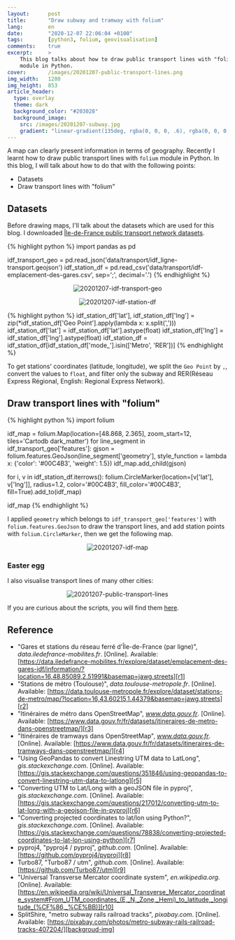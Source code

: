 ```yaml
---
layout:      post
title:       "Draw subway and tramway with folium"
lang:        en
date:        "2020-12-07 22:06:04 +0100"
tags:        [python3, folium, geovisualisation]
comments:    true
excerpt:     >
    This blog talks about how to draw public transport lines with "folium"
    module in Python.
cover:       /images/20201207-public-transport-lines.png
img_width:   1280
img_height:  853
article_header:
  type: overlay
  theme: dark
  background_color: "#203028"
  background_image:
    src: /images/20201207-subway.jpg
    gradient: "linear-gradient(135deg, rgba(0, 0, 0, .6), rgba(0, 0, 0, .4))"
---
```


A map can clearly present information in terms of geography. Recently I learnt
how to draw public transport lines with `folium` module in Python. In this blog,
I will talk about how to do that with the following points:
- Datasets
- Draw transport lines with "folium"

## Datasets
Before drawing maps, I'll talk about the datasets which are used for this blog.
I downloaded [Île-de-France public transport network datasets][r1].

{% highlight python %}
import pandas as pd

idf_transport_geo = pd.read_json('data/transport/idf_ligne-transport.geojson')
idf_station_df = pd.read_csv('data/transport/idf-emplacement-des-gares.csv', sep=';', decimal='.')
{% endhighlight %}

<p align="center">
  <img alt="20201207-idf-transport-geo"
  src="{{ site.baseurl }}/images/20201207-idf-transport-geo.png"/>
</p>

<p align="center">
  <img alt="20201207-idf-station-df"
  src="{{ site.baseurl }}/images/20201207-idf-station-df.png"/>
</p>

{% highlight python %}
idf_station_df['lat'], idf_station_df['lng'] = zip(*idf_station_df['Geo Point'].apply(lambda x: x.split(',')))
idf_station_df['lat'] = idf_station_df['lat'].astype(float)
idf_station_df['lng'] = idf_station_df['lng'].astype(float)
idf_station_df = idf_station_df[idf_station_df['mode_'].isin(['Metro', 'RER'])]
{% endhighlight %}

To get stations' coordinates (latitude, longitude), we split the `Geo Point` by
`,`, convert the values to `float`, and filter only the subway and RER(Réseau
Express Régional, English: Regional Express Network).

## Draw transport lines with "folium"
{% highlight python %}
import folium

idf_map = folium.Map(location=[48.868, 2.365], zoom_start=12, tiles='Cartodb dark_matter')
for line_segment in idf_transport_geo['features']:
    gjson = folium.features.GeoJson(line_segment['geometry'],
                                    style_function = lambda x: {'color': '#00C4B3',
                                                                'weight': 1.5})
    idf_map.add_child(gjson)

for i, v in idf_station_df.iterrows():
    folium.CircleMarker(location=[v['lat'], v['lng']],
                        radius=1.2,
                        color='#00C4B3',
                        fill_color='#00C4B3',
                        fill=True).add_to(idf_map)

idf_map
{% endhighlight %}

I applied `geometry` which belongs to `idf_transport_geo['features']` with
`folium.features.GeoJson` to draw the transport lines, and add station points
with `folium.CircleMarker`, then we get the following map.

<p align="center">
  <img alt="20201207-idf-map"
  src="{{ site.baseurl }}/images/20201207-idf-map.png"/>
</p>

### Easter egg
I also visualise transport lines of many other cities:

<p align="center">
  <img alt="20201207-public-transport-lines"
  src="{{ site.baseurl }}/images/20201207-public-transport-lines.png"/>
</p>

If you are curious about the scripts, you will find them [here][notebook].

## Reference
- "Gares et stations du réseau ferré d'Île-de-France (par ligne)", _data.iledefrance-mobilites.fr_. [Online]. Available: [https://data.iledefrance-mobilites.fr/explore/dataset/emplacement-des-gares-idf/information/?location=16,48.85089,2.51991&basemap=jawg.streets][r1]
- "Stations de métro (Toulouse)", _data.toulouse-metropole.fr_. [Online]. Available: [https://data.toulouse-metropole.fr/explore/dataset/stations-de-metro/map/?location=16,43.60215,1.44379&basemap=jawg.streets][r2]
- "Itinéraires de métro dans OpenStreetMap", _www.data.gouv.fr_. [Online]. Available: [https://www.data.gouv.fr/fr/datasets/itineraires-de-metro-dans-openstreetmap/][r3]
- "Itinéraires de tramways dans OpenStreetMap", _www.data.gouv.fr_. [Online]. Available: [https://www.data.gouv.fr/fr/datasets/itineraires-de-tramways-dans-openstreetmap/][r4]
- "Using GeoPandas to convert Linestring UTM data to LatLong", _gis.stackexchange.com_. [Online]. Available: [https://gis.stackexchange.com/questions/351846/using-geopandas-to-convert-linestring-utm-data-to-latlong][r5]
- "Converting UTM to Lat/Long with a geoJSON file in pyproj", _gis.stackexchange.com_. [Online]. Available: [https://gis.stackexchange.com/questions/217012/converting-utm-to-lat-long-with-a-geojson-file-in-pyproj][r6]
- "Converting projected coordinates to lat/lon using Python?", _gis.stackexchange.com_. [Online]. Available: [https://gis.stackexchange.com/questions/78838/converting-projected-coordinates-to-lat-lon-using-python][r7]
- pyproj4, "pyproj4 / pyproj", _github.com_. [Online]. Available: [https://github.com/pyproj4/pyproj][r8]
- Turbo87, "Turbo87 / utm", _github.com_. [Online]. Available: [https://github.com/Turbo87/utm][r9]
- "Universal Transverse Mercator coordinate system", _en.wikipedia.org_. [Online]. Available: [https://en.wikipedia.org/wiki/Universal_Transverse_Mercator_coordinate_system#From_UTM_coordinates_(E,_N,_Zone,_Hemi)_to_latitude,_longitude_(%CF%86,_%CE%BB)][r10]
- SplitShire, "metro subway rails railroad tracks", _pixabay.com_. [Online]. Available: [https://pixabay.com/photos/metro-subway-rails-railroad-tracks-407204/][backgroud-img]

[r1]: https://data.iledefrance-mobilites.fr/explore/dataset/emplacement-des-gares-idf/information/?location=16,48.85089,2.51991&basemap=jawg.streets
[r2]: https://data.toulouse-metropole.fr/explore/dataset/stations-de-metro/map/?location=16,43.60215,1.44379&basemap=jawg.streets
[r3]: https://www.data.gouv.fr/fr/datasets/itineraires-de-metro-dans-openstreetmap/
[r4]: https://www.data.gouv.fr/fr/datasets/itineraires-de-tramways-dans-openstreetmap/
[r5]: https://gis.stackexchange.com/questions/351846/using-geopandas-to-convert-linestring-utm-data-to-latlong
[r6]: https://gis.stackexchange.com/questions/217012/converting-utm-to-lat-long-with-a-geojson-file-in-pyproj
[r7]: https://gis.stackexchange.com/questions/78838/converting-projected-coordinates-to-lat-lon-using-python
[r8]: https://github.com/pyproj4/pyproj
[r9]: https://github.com/Turbo87/utm
[r10]: https://en.wikipedia.org/wiki/Universal_Transverse_Mercator_coordinate_system#From_UTM_coordinates_(E,_N,_Zone,_Hemi)_to_latitude,_longitude_(%CF%86,_%CE%BB)
[notebook]: https://github.com/jingwen-z/python-playground/blob/master/python_for_data_analysis/geovisualization/transport_lines.ipynb
[backgroud-img]: https://pixabay.com/photos/metro-subway-rails-railroad-tracks-407204/
